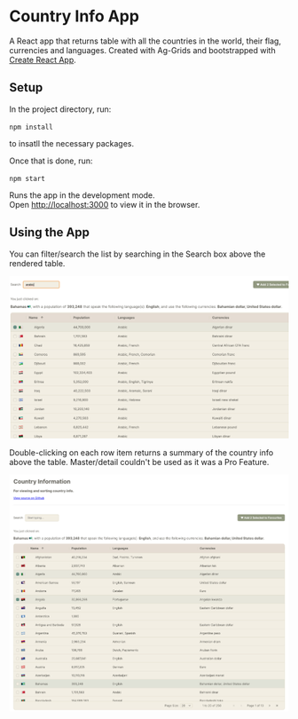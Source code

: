 # Country Info App

A React app that returns table with all the countries in the world, their flag, currencies and languages.
Created with Ag-Grids and bootstrapped with [Create React App](https://github.com/facebook/create-react-app).

## Setup

In the project directory, run:

`npm install`

to insatll the necessary packages.

Once that is done, run:

 `npm start`

Runs the app in the development mode.\
Open [http://localhost:3000](http://localhost:3000) to view it in the browser.


## Using the App

You can filter/search the list by searching in the Search box above the rendered table.

![scrsearch](./src/screenshots/search.png)

Double-clicking on each row item returns a summary of the country info above the table. Master/detail couldn't be used as it was a Pro Feature.

![scrinfo](./src/screenshots/info.png)

